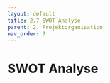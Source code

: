 ```yaml
---
layout: default
title: 2.7 SWOT Analyse
parent: 2. Projektorganisation
nav_order: 7
---
```



# SWOT Analyse